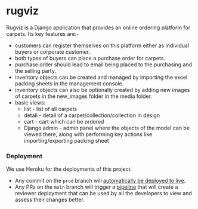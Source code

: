 # rugviz

Rugviz is a Django application that provides an online ordering platform for carpets.
Its key features are:-
* customers can register themselves on this platform either as individual buyers or corporate customer.
* both types of buyers can place a purchase order for carpets.
* purchase order should lead to email being placed to the purchasing and the selling party.
* inventory objects can be created and managed by importing the excel packing sheets in the management console.
* inventory objects can also be optionally created by adding new images of carpets in the new_images folder in the media folder.
* basic views:
    * list - list of all carpets
    * detail - detail of a carpet/collection/collection in design
    * cart - cart which can be ordered
    * Django admin - admin panel where the objects of the model can be viewed there,
                     along with performing key actions like importing/exporting packing sheet

### Deployment
We use Heroku for the deployments of this project.
* Any commit on the `prod` branch will [automatically be deployed to live](https://dashboard.heroku.com/apps/rugviz).
* Any PRs on the `main` branch will trigger a [pipeline](https://dashboard.heroku.com/pipelines/4d975311-c770-4054-a8bd-87ff1bb27eca) that will create a reviewer deployment
    that can be used by all the developers to view and assess their changes better.
